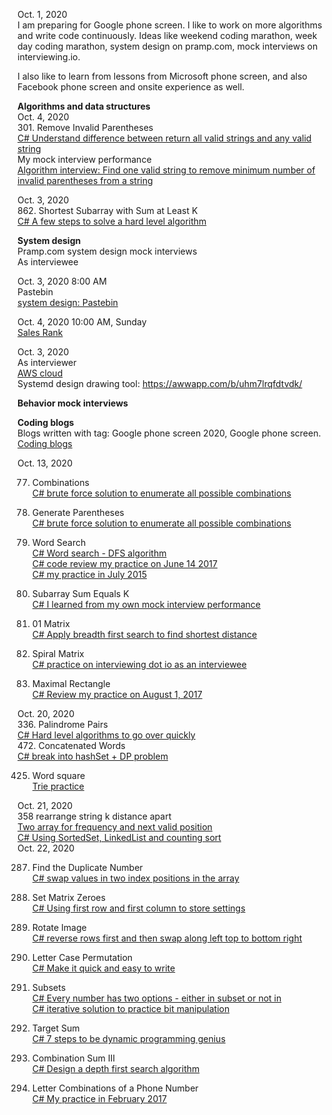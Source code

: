 Oct. 1, 2020 <br>
I am preparing for Google phone screen. I like to work on more algorithms and write code continuously. Ideas like weekend coding marathon, week day coding marathon, system design on pramp.com, mock interviews on interviewing.io. <br>

I also like to learn from lessons from Microsoft phone screen, and also Facebook phone screen and onsite experience as well. <br>

<B>Algorithms and data structures</B> <br>
Oct. 4, 2020<br>
301. Remove Invalid Parentheses<br>
[C# Understand difference between return all valid strings and any valid string](https://leetcode.com/problems/remove-invalid-parentheses/discuss/880695/C-Understand-difference-between-return-all-valid-strings-and-any-valid-string)<br>
My mock interview performance <br>
[Algorithm interview: Find one valid string to remove minimum number of invalid parentheses from a string](http://juliachencoding.blogspot.com/2020/10/algorithm-interview-find-one-valid.html)<br>

Oct. 3, 2020<br>
862. Shortest Subarray with Sum at Least K<br>
[C# A few steps to solve a hard level algorithm](https://leetcode.com/problems/shortest-subarray-with-sum-at-least-k/discuss/877884/c-a-few-steps-to-solve-a-hard-level-algorithm)<br>

<B>System design</B><br>
Pramp.com system design mock interviews<br>
As interviewee<br>

Oct. 3, 2020 8:00 AM<br>
Pastebin<br>
[system design: Pastebin](https://gist.github.com/jianminchen/4f753f2ae88a430118101ef7befde64b)<br>

Oct. 4, 2020 10:00 AM, Sunday <br>
[Sales Rank](https://gist.github.com/jianminchen/a1faadae2928621c6c311d49d9898415)

Oct. 3, 2020<br>
As interviewer<br>
[AWS cloud](https://gist.github.com/jianminchen/55003be35b9dbfeb70eae433ba1944d8)<br>
Systemd design drawing tool: https://awwapp.com/b/uhm7lrqfdtvdk/<br>

<B>Behavior mock interviews</B><br>

<B>Coding blogs</B><br>
Blogs written with tag: Google phone screen 2020, Google phone screen. <br>
[Coding blogs](http://juliachencoding.blogspot.com/search/label/google%20phone%20screen%202020)<br>

Oct. 13, 2020<br>

77. Combinations<br>
[C# brute force solution to enumerate all possible combinations](https://leetcode.com/problems/combinations/discuss/893454/C-Depth-first-search-practice8888)<br>

22. Generate Parentheses<br>
[C# brute force solution to enumerate all possible combinations](https://leetcode.com/problems/generate-parentheses/discuss/893425/C-brute-force-solution-to-enumerate-all-possible-combinations)<br>

79. Word Search<br>
[C# Word search - DFS algorithm](https://leetcode.com/problems/word-search/discuss/893316/C-Word-search-DFS-algorithm)<br>
[C# code review my practice on June 14 2017](https://leetcode.com/problems/word-search/discuss/893254/C-code-review-my-practice-on-June-14-2017)<br>
[C# my practice in July 2015](https://leetcode.com/problems/word-search/discuss/893240/C-my-practice-in-July-2015)<br>

560. Subarray Sum Equals K<br>
[C# I learned from my own mock interview performance](https://leetcode.com/problems/subarray-sum-equals-k/discuss/893230/C-I-learned-from-my-own-mock-interview-performance)<br>
542. 01 Matrix<br>
[C# Apply breadth first search to find shortest distance](https://leetcode.com/problems/01-matrix/discuss/893221/C-Apply-breadth-first-search-to-find-shortest-distance)<br>

54. Spiral Matrix<br>
[C# practice on interviewing dot io as an interviewee](https://leetcode.com/problems/spiral-matrix/discuss/893124/C-practice-on-interviewing-dot-io-as-an-interviewee)<br>

85. Maximal Rectangle<br>
[C# Review my practice on August 1, 2017](https://leetcode.com/problems/maximal-rectangle/discuss/893826/C-Review-my-practice-on-August-1-2017)<br>

Oct. 20, 2020<br>
336. Palindrome Pairs<br>
[C# Hard level algorithms to go over quickly](https://leetcode.com/problems/palindrome-pairs/discuss/903543/C-Hard-level-algorithms-to-go-over-quickly)<br>
472. Concatenated Words<br>
[C# break into hashSet + DP problem](https://leetcode.com/problems/concatenated-words/discuss/903610/c-break-into-hashset-dp-problem)<br>

425. Word square<br>
[Trie practice](https://github.com/jianminchen/Leetcode_Julia/blob/master/By%20Algorithms/Leetcode%20425%20Word%20Square/Leetcode%20425%20word%20square.cs)

Oct. 21, 2020<br>
358 rearrange string k distance apart<br>
[Two array for frequency and next valid position](https://github.com/jianminchen/Leetcode_Julia/blob/master/By%20Algorithms/Leetcode%20358%20rearrange%20string%20k%20distance%20apart/358%20rearrange%20string%20k%20distance.cs)<br>
[C# Using SortedSet, LinkedList and counting sort](https://github.com/jianminchen/Leetcode_Julia/tree/master/By%20Algorithms/Leetcode%20358%20rearrange%20string%20k%20distance%20apart/Csharp%20Heap)<br>
Oct. 22, 2020<br>

287. Find the Duplicate Number<br>
[C# swap values in two index positions in the array](https://leetcode.com/problems/find-the-duplicate-number/discuss/906380/C-swap-values-in-two-index-positions-in-the-array) <br>
73. Set Matrix Zeroes<br>
[C# Using first row and first column to store settings](https://leetcode.com/problems/set-matrix-zeroes/discuss/906429/C-Using-first-row-and-first-column-to-store-settings)<br>
48. Rotate Image<br>
[C# reverse rows first and then swap along left top to bottom right](https://leetcode.com/problems/rotate-image/discuss/906632/C-reverse-rows-first-and-then-swap-along-left-top-to-bottom-right)<br>
784. Letter Case Permutation<br>
[C# Make it quick and easy to write](https://leetcode.com/problems/letter-case-permutation/discuss/907487/C-Make-it-quick-and-easy-to-write)<br>

78. Subsets<br>
[C# Every number has two options - either in subset or not in](https://leetcode.com/problems/subsets/discuss/906728/C-Every-number-has-two-options-either-in-subset-or-not-in)<br>
[C# iterative solution to practice bit manipulation](https://leetcode.com/problems/subsets/discuss/906742/C-iterative-solution-to-practice-bit-manipulation)<br>
494. Target Sum<br>
[C# 7 steps to be dynamic programming genius](https://leetcode.com/problems/target-sum/discuss/906470/C-7-steps-to-be-dynamic-programming-genius)<br>
216. Combination Sum III<br>
[C# Design a depth first search algorithm](https://leetcode.com/problems/combination-sum-iii/discuss/906822/C-Design-a-depth-first-search-algorithm)<br>

17. Letter Combinations of a Phone Number<br>
[C# My practice in February 2017](https://leetcode.com/problems/letter-combinations-of-a-phone-number/discuss/907536/C-My-practice-in-February-2017)<br>





